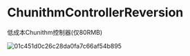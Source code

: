 # ChunithmControllerReversion
低成本Chunithm控制器(仅80RMB)

![01c451d0c26c28da0fa7c66af54b895](https://user-images.githubusercontent.com/48589001/174531189-dbdf7255-bfd1-4cbe-8069-07f8f9f01af1.jpg)
